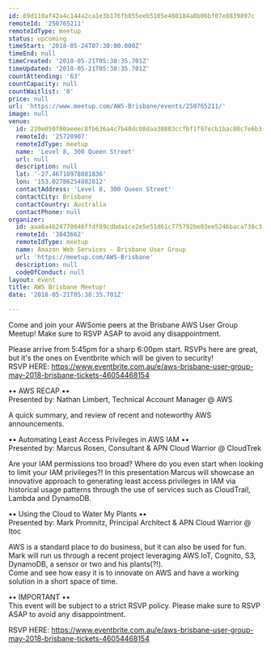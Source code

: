 ```yaml
---
id: 69d110af42a4c144a2ca1e3b176fb855eeb5105e460184a8b06bf07e8839897c
remoteId: '250765211'
remoteIdType: meetup
status: upcoming
timeStart: '2018-05-24T07:30:00.000Z'
timeEnd: null
timeCreated: '2018-05-21T05:38:35.701Z'
timeUpdated: '2018-05-21T05:38:35.701Z'
countAttending: '63'
countCapacity: null
countWaitlist: '0'
price: null
url: 'https://www.meetup.com/AWS-Brisbane/events/250765211/'
image: null
venue:
  id: 220e050f00aeeec8fb636a4c7b40dc08daa38883ccfbf1f97ecb1bac88c7e6b3
  remoteId: '25720907'
  remoteIdType: meetup
  name: 'Level 8, 300 Queen Street'
  url: null
  description: null
  lat: '-27.46718978881836'
  lon: '153.02786254882812'
  contactAddress: 'Level 8, 300 Queen Street'
  contactCity: Brisbane
  contactCountry: Australia
  contactPhone: null
organizer:
  id: aaa6a4624770046ffdf89cdbda1ce2e5e51d61c775792be03ee5246baca738c3
  remoteId: '3843662'
  remoteIdType: meetup
  name: Amazon Web Services - Brisbane User Group
  url: 'https://meetup.com/AWS-Brisbane'
  description: null
  codeOfConduct: null
layout: event
title: AWS Brisbane Meetup!
date: '2018-05-21T05:38:35.701Z'

---
```

<p>Come and join your AWSome peers at the Brisbane AWS User Group Meetup! Make sure to RSVP ASAP to avoid any disappointment.</p> <p>Please arrive from 5:45pm for a sharp 6:00pm start. RSVPs here are great, but it's the ones on Eventbrite which will be given to security!<br/>RSVP HERE: <a href="https://www.eventbrite.com.au/e/aws-brisbane-user-group-may-2018-brisbane-tickets-46054468154" class="linkified">https://www.eventbrite.com.au/e/aws-brisbane-user-group-may-2018-brisbane-tickets-46054468154</a></p> <p>•• AWS RECAP ••<br/>Presented by: Nathan Limbert, Technical Account Manager @ AWS</p> <p>A quick summary, and review of recent and noteworthy AWS announcements.</p> <p>•• Automating Least Access Privileges in AWS IAM ••<br/>Presented by: Marcus Rosen, Consultant &amp; APN Cloud Warrior @ CloudTrek</p> <p>Are your IAM permissions too broad? Where do you even start when looking to limit your IAM privileges?! In this presentation Marcus will showcase an innovative approach to generating least access privileges in IAM via historical usage patterns through the use of services such as CloudTrail, Lambda and DynamoDB.</p> <p>•• Using the Cloud to Water My Plants ••<br/>Presented by: Mark Promnitz, Principal Architect &amp; APN Cloud Warrior @ Itoc</p> <p>AWS is a standard place to do business, but it can also be used for fun. Mark will run us through a recent project leveraging AWS IoT, Cognito, S3, DynamoDB, a sensor or two and his plants(?!).<br/>Come and see how easy it is to innovate on AWS and have a working solution in a short space of time.</p> <p>•• IMPORTANT ••<br/>This event will be subject to a strict RSVP policy. Please make sure to RSVP ASAP to avoid any disappointment.</p> <p>RSVP HERE: <a href="https://www.eventbrite.com.au/e/aws-brisbane-user-group-may-2018-brisbane-tickets-46054468154" class="linkified">https://www.eventbrite.com.au/e/aws-brisbane-user-group-may-2018-brisbane-tickets-46054468154</a></p>
